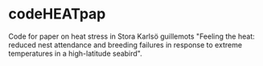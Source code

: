 # codeHEATpap
Code for paper on heat stress in Stora Karlsö guillemots "Feeling the heat: reduced nest attendance and breeding failures in response to extreme temperatures in a high-latitude seabird".
